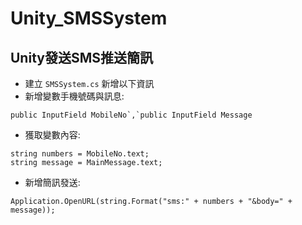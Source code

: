 # Unity_SMSSystem

## Unity發送SMS推送簡訊    

* 建立 `SMSSystem.cs` 新增以下資訊          
* 新增變數手機號碼與訊息:    
```
public InputField MobileNo`,`public InputField Message
```    
* 獲取變數內容:       
```
string numbers = MobileNo.text;
string message = MainMessage.text;
```
* 新增簡訊發送:     
```
Application.OpenURL(string.Format("sms:" + numbers + "&body=" + message));    
```




